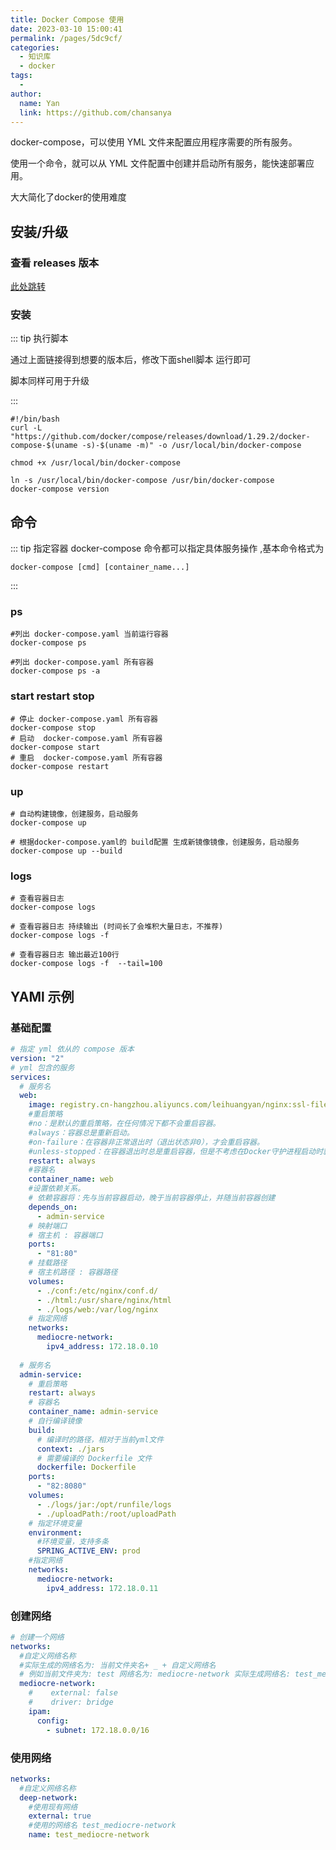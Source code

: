 ```yaml
---
title: Docker Compose 使用
date: 2023-03-10 15:00:41
permalink: /pages/5dc9cf/
categories:
  - 知识库
  - docker
tags:
  - 
author: 
  name: Yan
  link: https://github.com/chansanya
---
```


docker-compose，可以使用 YML 文件来配置应用程序需要的所有服务。 

使用一个命令，就可以从 YML 文件配置中创建并启动所有服务，能快速部署应用。

大大简化了docker的使用难度
<!-- more -->

## 安装/升级

### 查看 releases 版本
[此处跳转](https://github.com/docker/compose/releases)


### 安装

::: tip 执行脚本

通过上面链接得到想要的版本后，修改下面shell脚本 运行即可

脚本同样可用于升级

:::

```shell
#!/bin/bash
curl -L "https://github.com/docker/compose/releases/download/1.29.2/docker-compose-$(uname -s)-$(uname -m)" -o /usr/local/bin/docker-compose

chmod +x /usr/local/bin/docker-compose

ln -s /usr/local/bin/docker-compose /usr/bin/docker-compose
docker-compose version

```


## 命令


::: tip  指定容器
docker-compose 命令都可以指定具体服务操作 ,基本命令格式为

```shell
docker-compose [cmd] [container_name...]
```
:::


### ps
```shell
#列出 docker-compose.yaml 当前运行容器
docker-compose ps

#列出 docker-compose.yaml 所有容器
docker-compose ps -a
```


### start restart stop

```shell
# 停止 docker-compose.yaml 所有容器
docker-compose stop
# 启动  docker-compose.yaml 所有容器
docker-compose start
# 重启  docker-compose.yaml 所有容器
docker-compose restart

```

### up 
```shell
# 自动构建镜像，创建服务，启动服务
docker-compose up 

# 根据docker-compose.yaml的 build配置 生成新镜像镜像，创建服务，启动服务
docker-compose up --build
```

### logs

```shell
# 查看容器日志
docker-compose logs 

# 查看容器日志 持续输出 (时间长了会堆积大量日志，不推荐)
docker-compose logs -f 

# 查看容器日志 输出最近100行
docker-compose logs -f  --tail=100
```

## YAMl 示例

### 基础配置
```yaml
# 指定 yml 依从的 compose 版本
version: "2"
# yml 包含的服务
services:
  # 服务名
  web:
    image: registry.cn-hangzhou.aliyuncs.com/leihuangyan/nginx:ssl-fileauth
    #重启策略
    #no：是默认的重启策略，在任何情况下都不会重启容器。
    #always：容器总是重新启动。
    #on-failure：在容器非正常退出时（退出状态非0），才会重启容器。
    #unless-stopped：在容器退出时总是重启容器，但是不考虑在Docker守护进程启动时就已经停止了的容器
    restart: always
    #容器名
    container_name: web
    #设置依赖关系。
    # 依赖容器将：先与当前容器启动，晚于当前容器停止，并随当前容器创建
    depends_on:
      - admin-service
    # 映射端口
    # 宿主机 : 容器端口
    ports:
      - "81:80"
    # 挂载路径
    # 宿主机路径 : 容器路径
    volumes:
      - ./conf:/etc/nginx/conf.d/
      - ./html:/usr/share/nginx/html
      - ./logs/web:/var/log/nginx
    # 指定网络
    networks:
      mediocre-network:
        ipv4_address: 172.18.0.10
        
  # 服务名 
  admin-service:
    # 重启策略
    restart: always
    # 容器名
    container_name: admin-service
    # 自行编译镜像
    build:
      # 编译时的路径，相对于当前yml文件
      context: ./jars
      # 需要编译的 Dockerfile 文件
      dockerfile: Dockerfile
    ports:
      - "82:8080"
    volumes:
      - ./logs/jar:/opt/runfile/logs
      - ./uploadPath:/root/uploadPath
    # 指定环境变量
    environment:
      #环境变量，支持多条
      SPRING_ACTIVE_ENV: prod
    #指定网络
    networks:
      mediocre-network:
        ipv4_address: 172.18.0.11
```

### 创建网络
```yaml
# 创建一个网络
networks:
  #自定义网络名称
  #实际生成的网络名为: 当前文件夹名+ _ + 自定义网络名
  # 例如当前文件夹为: test 网络名为: mediocre-network 实际生成网络名: test_mediocre-network
  mediocre-network:
    #    external: false
    #    driver: bridge
    ipam:
      config:
        - subnet: 172.18.0.0/16

```
### 使用网络

```yaml
networks:
  #自定义网络名称
  deep-network:
    #使用现有网络
    external: true
    #使用的网络名 test_mediocre-network
    name: test_mediocre-network
```